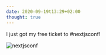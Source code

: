 ```yaml
---
date: 2020-09-19t13:29+02:00
thought: true
---
```


I just got my free ticket to #nextjsconf!

![](ticket.png "nextjsconf")
